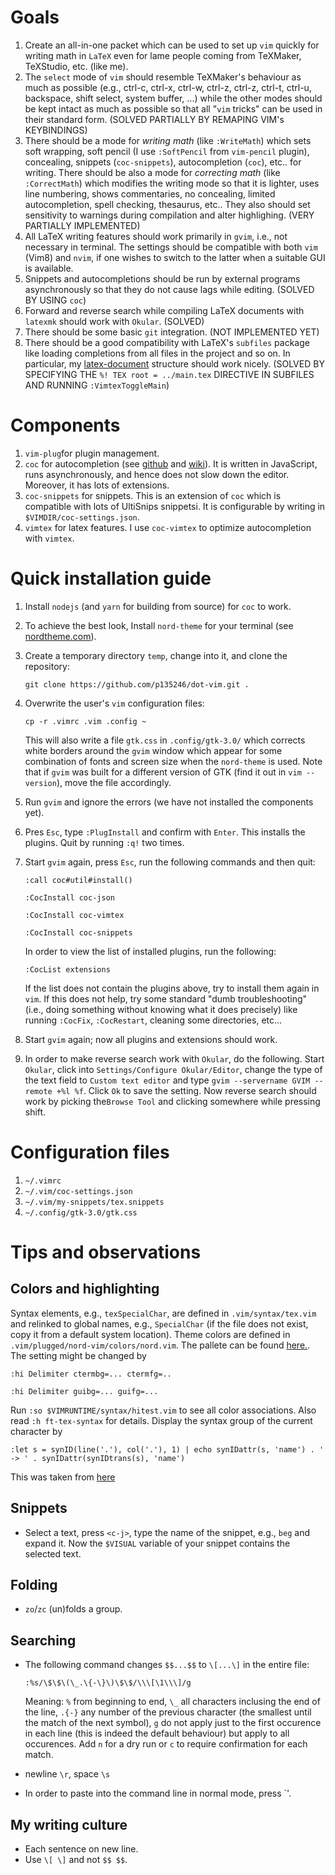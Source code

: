 # Goals

1. Create an all-in-one packet which can be used to set up `vim` quickly for writing math in `LaTeX` even for lame people coming from TeXMaker, TeXStudio, etc. (like me).
2. The `select` mode of `vim` should resemble TeXMaker's behaviour as much as possible (e.g., ctrl-c, ctrl-x, ctrl-w, ctrl-z, ctrl-z, ctrl-t, ctrl-u, backspace, shift select, system buffer, ...) while the other modes should be kept intact as much as possible so that all "`vim` tricks" can be used in their standard form. (SOLVED PARTIALLY BY REMAPING VIM's KEYBINDINGS)
3. There should be a mode for *writing math* (like `:WriteMath`) which sets soft wrapping, soft pencil (I use `:SoftPencil` from `vim-pencil` plugin), concealing, snippets (`coc-snippets`), autocompletion (`coc`), etc.. for writing. There should be also a mode for *correcting math* (like `:CorrectMath`) which modifies the writing mode so that it is lighter, uses line numbering, shows commentaries, no concealing, limited autocompletion, spell checking, thesaurus, etc.. They also should set sensitivity to warnings during compilation and alter highlighing. (VERY PARTIALLY IMPLEMENTED)
4. All LaTeX writing features should work primarily in `gvim`, i.e., not necessary in terminal. The settings should be compatible with both `vim` (Vim8) and `nvim`, if one wishes to switch to the latter when a suitable GUI is available. 
5. Snippets and autocompletions should be run by external programs asynchronously so that they do not cause lags while editing. (SOLVED BY USING `coc`)
6. Forward and reverse search while compiling LaTeX documents with `latexmk` should work with `Okular`. (SOLVED)
7. There should be some basic `git` integration. (NOT IMPLEMENTED YET)
8. There should be a good compatibility with LaTeX's `subfiles` package like loading completions from all files in the project and so on. In particular, my [latex-document](https://github.com/p135246/latex-document) structure should work nicely. (SOLVED BY SPECIFYING THE `%! TEX root = ../main.tex` DIRECTIVE IN SUBFILES AND RUNNING `:VimtexToggleMain`)

# Components

1. `vim-plug`for plugin management.
2. `coc` for autocompletion (see [github](https://github.com/neoclide/coc.nvim) and [wiki](https://github.com/neoclide/coc.nvim/wiki)). It is written in JavaScript, runs asynchronously, and hence does not slow down the editor. Moreover, it has lots of extensions.
3. `coc-snippets` for snippets. This is an extension of `coc` which is compatible with lots of UltiSnips snippetsi. It is configurable by writing in `$VIMDIR/coc-settings.json`.
4. `vimtex` for latex features. I use `coc-vimtex` to optimize autocompletion with `vimtex`.

# Quick installation guide

1. Install `nodejs` (and `yarn` for building from source) for `coc` to work.

2. To achieve the best look, Install `nord-theme` for your terminal (see [nordtheme.com](https://www.nordtheme.com/ports)).

3. Create a temporary directory `temp`, change into it, and clone the repository:

   ``git clone https://github.com/p135246/dot-vim.git .``
   
3. Overwrite the user's `vim` configuration files:

   ``cp -r .vimrc .vim .config ~``

   This will also write a file `gtk.css` in `.config/gtk-3.0/` which corrects white borders around the `gvim` window which appear for some combination of fonts and screen size when the `nord-theme` is used. Note that if `gvim` was built for a different version of GTK (find it out in `vim --version`), move the file accordingly.
  
4. Run `gvim` and ignore the errors (we have not installed the components yet).

5. Pres `Esc`, type `:PlugInstall` and confirm with `Enter`. This installs the plugins. Quit by running `:q!` two times.

6. Start `gvim` again, press `Esc`, run the following commands and then quit:

    ``:call coc#util#install()``
    
    ``:CocInstall coc-json``
    
    ``:CocInstall coc-vimtex``
    
    ``:CocInstall coc-snippets``
   
   In order to view the list of installed plugins, run the following:

    ``:CocList extensions``

   If the list does not contain the plugins above, try to install them again in `vim`. If this does not help, try some standard "dumb troubleshooting" (i.e., doing something without knowing what it does precisely) like running `:CocFix`, `:CocRestart`, cleaning some directories, etc...

7. Start `gvim` again; now all plugins and extensions should work.

8. In order to make reverse search work with `Okular`, do the following. Start `Okular`, click into `Settings/Configure Okular/Editor`, change the type of the text field to `Custom text editor` and type `gvim --servername GVIM --remote +%l %f`. Click `Ok` to save the setting. Now reverse search should work by picking the`Browse Tool` and clicking somewhere while pressing shift. 

# Configuration files

1. `~/.vimrc`
2. `~/.vim/coc-settings.json`
3. `~/.vim/my-snippets/tex.snippets`
4. `~/.config/gtk-3.0/gtk.css`


# Tips and observations

## Colors and highlighting
Syntax elements, e.g., `texSpecialChar`,  are defined in `.vim/syntax/tex.vim` and relinked to global names, e.g., `SpecialChar` (if the file does not exist, copy it from a default system location). Theme colors are defined in `.vim/plugged/nord-vim/colors/nord.vim`. The pallete can be found [here.](https://www.nordtheme.com/docs/colors-and-palettes). The setting might be changed by
   
   `` :hi Delimiter ctermbg=... ctermfg=.. ``
   
   `` :hi Delimiter guibg=... guifg=... ``
   
Run `:so $VIMRUNTIME/syntax/hitest.vim` to see all color associations. Also read `:h ft-tex-syntax` for details. Display the syntax group of the current character by
   
   `` :let s = synID(line('.'), col('.'), 1) | echo synIDattr(s, 'name') . ' -> ' . synIDattr(synIDtrans(s), 'name') ``
   
This was taken from [here](https://stackoverflow.com/questions/36993988/how-can-i-find-out-the-syntax-group-of-the-current-character.)
## Snippets
* Select a text, press `<c-j>`, type the name of the snippet, e.g., `beg` and expand it. Now the `$VISUAL` variable of your snippet contains the selected text.

## Folding
* `zo`/`zc` (un)folds a group.

## Searching
* The following command changes `$$...$$` to `\[...\]` in the entire file:

   ``:%s/\$\$\(\_.\{-\}\)\$\$/\\\[\1\\\]/g``
   
  Meaning: `%` from beginning to end, `\_` all characters inclusing the end of the line, `.{-}` any number of the previous character (the smallest until the match of the next symbol), `g` do not apply just to the first occurence in each line (this is indeed the default behaviour) but apply to all occurences. Add `n` for a dry run or `c` to require confirmation for each match.
* newline `\r`, space `\s`
* In order to paste into the command line in normal mode, press `<c-f>'.

## My writing culture

* Each sentence on new line.
* Use `\[ \]` and not `$$ $$`.

